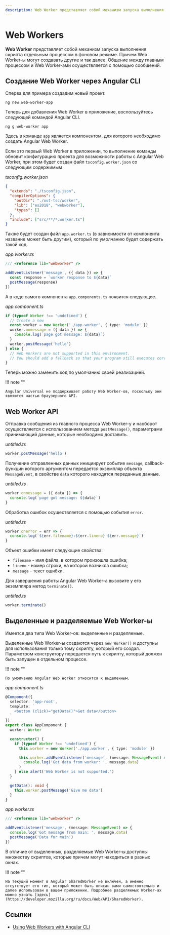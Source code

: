 ```yaml
---
description: Web Worker представляет собой механизм запуска выполнения скрипта отдельным процессом в фоновом режиме. Причем Web Worker-ы могут создавать другие и так далее. Общение между главным процессом и Web Worker-ами осуществляется с помощью сообщений
---
```


# Web Workers

**Web Worker** представляет собой механизм запуска выполнения скрипта отдельным процессом в фоновом режиме. Причем Web Worker-ы могут создавать другие и так далее. Общение между главным процессом и Web Worker-ами осуществляется с помощью сообщений.

## Создание Web Worker через Angular CLI

Сперва для примера создадим новый проект.

```
ng new web-worker-app
```

Теперь для добавления Web Worker в приложение, воспользуйтесь следующей командой Angular CLI.

```
ng g web-worker app
```

Здесь в команде `app` является компонентом, для которого необходимо создать Angular Web Worker.

Если это первый Web Worker в приложении, то выполнение команды обновит конфигурацию проекта для возможности работы с Angular Web Worker, при этом будет создан файл `tsconfig.worker.json` со следующим содержимым

_tsconfig.worker.json_

```json
{
  "extends": "./tsconfig.json",
  "compilerOptions": {
    "outDir": "./out-tsc/worker",
    "lib": ["es2018", "webworker"],
    "types": []
  },
  "include": ["src/**/*.worker.ts"]
}
```

Также будет создан файл `app.worker.ts` (в зависимости от компонента название может быть другим), который по умолчанию будет содержать такой код.

_app.worker.ts_

```ts
/// <reference lib="webworker" />

addEventListener('message', ({ data }) => {
  const response = `worker response to ${data}`
  postMessage(response)
})
```

А в коде самого компонента `app.components.ts` появится следующее.

_app.component.ts_

```ts
if (typeof Worker !== 'undefined') {
  // Create a new
  const worker = new Worker('./app.worker', { type: 'module' })
  worker.onmessage = ({ data }) => {
    console.log(`page got message: ${data}`)
  }
  worker.postMessage('hello')
} else {
  // Web Workers are not supported in this environment.
  // You should add a fallback so that your program still executes correctly.
}
```

Теперь можно заменить код по умолчанию своей реализацией.

!!! note ""

    Angular Universal не поддерживает работу Web Worker-ов, поскольку они являются частью браузерного API.

## Web Worker API

Отправка сообщения из главного процесса Web Worker-у и наоборот осуществляется с использованием метода `postMessage()`, параметрами принимающий данные, которые необходимо доставить.

_untitled.ts_

```ts
worker.postMessage('hello')
```

Получение отправленных данных инициирует событие `message`, callback-функции которого аргументом передается экземпляр объекта `MessageEvent`, в свойстве `data` которого находятся переданные данные.

_untitled.ts_

```ts
worker.onmessage = ({ data }) => {
  console.log(`page got message: ${data}`)
}
```

Обработка ошибок осуществляется с помощью события `error`.

_untitled.ts_

```ts
worker.onerror = err => {
  console.log(`${err.filename}:${err.lineno} ${err.message}`)
}
```

Объект ошибки имеет следующие свойства:

- `filename` - имя файла, в котором произошла ошибка;
- `lineno` - номер строки, на которой возникла ошибка;
- `message` - текст ошибки.

Для завершения работы Angular Web Worker-а вызовите у его экземпляра метод `terminate()`.

_untitled.ts_

```ts
worker.terminate()
```

## Выделенные и разделяемые Web Worker-ы

Имеется два типа Web Worker-ов: выделенные и разделяемые.

Выделенные Web Worker-ы создаются через `new Worker()` и доступны для использования только тому скрипту, который его создал. Параметром конструктору передается путь к скрипту, который должен быть запущен в отдельном процессе.

!!! note ""

    По умолчанию Angular Web Worker относится к выделенным.

_app.component.ts_

```ts
@Component({
  selector: 'app-root',
  template: `
    <button (click)="getData()">Get data</button>
  `
})
export class AppComponent {
  worker: Worker

  constructor() {
    if (typeof Worker !== 'undefined') {
      this.worker = new Worker('./app.worker', { type: 'module' })

      this.worker.addEventListener('message', (message: MessageEvent) =>
        console.log('Got data from worker: ', message.data)
      )
    } else alert('Web Worker is not supported.')
  }

  getData(): void {
    this.worker.postMessage('Give me data')
  }
}
```

_app.worker.ts_

```ts
/// <reference lib="webworker" />

addEventListener('message', (message: MessageEvent) => {
  console.log('Got message from main: ', message.data)
  postMessage('Data for main')
})
```

В отличие от выделенных, разделяемые Web Worker-ы доступны множеству скриптов, которые причем могут находиться в разных окнах.

!!! note ""

    На текущий момент в Angular SharedWorker не включен, а именно отсутствует его тип, который может быть описан вами самостоятельно и далее использован в вашем приложении. Подробнее разделяемых Worker-ах можно узнать [здесь](https://developer.mozilla.org/ru/docs/Web/API/SharedWorker).

## Ссылки

- [Using Web Workers with Angular CLI](https://angular.io/guide/web-worker)
